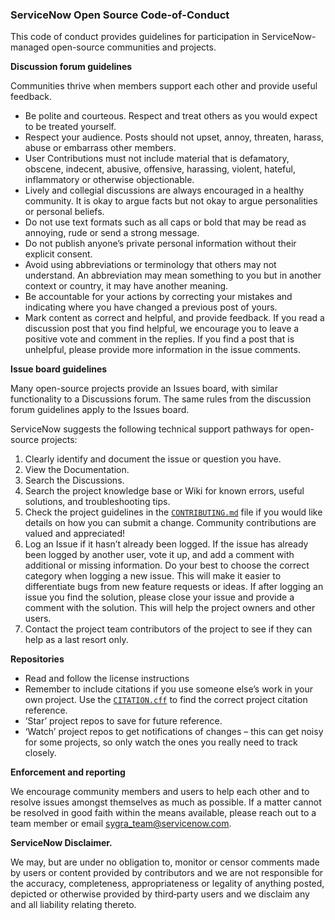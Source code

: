 ### ServiceNow Open Source Code-of-Conduct

This code of conduct provides guidelines for participation in ServiceNow-managed open-source communities and projects.

**Discussion forum guidelines**

Communities thrive when members support each other and provide useful feedback.

- Be polite and courteous. Respect and treat others as you would expect to be treated yourself.
- Respect your audience. Posts should not upset, annoy, threaten, harass, abuse or embarrass other members.
- User Contributions must not include material that is defamatory, obscene, indecent, abusive, offensive, harassing, violent, hateful, inflammatory or otherwise objectionable.
- Lively and collegial discussions are always encouraged in a healthy community. It is okay to argue facts but not okay to argue personalities or personal beliefs.
- Do not use text formats such as all caps or bold that may be read as annoying, rude or send a strong message.
- Do not publish anyone’s private personal information without their explicit consent.
- Avoid using abbreviations or terminology that others may not understand. An abbreviation may mean something to you but in another context or country, it may have another meaning.
- Be accountable for your actions by correcting your mistakes and indicating where you have changed a previous post of yours.
- Mark content as correct and helpful, and provide feedback. If you read a discussion post that you find helpful, we encourage you to leave a positive vote and comment in the replies. If you find a post that is unhelpful, please provide more information in the issue comments.

**Issue board guidelines**

Many open-source projects provide an Issues board, with similar functionality to a Discussions forum. The same rules from the discussion forum guidelines apply to the Issues board.

ServiceNow suggests the following technical support pathways for open-source projects:

1. Clearly identify and document the issue or question you have.
2. View the Documentation.
3. Search the Discussions.
4. Search the project knowledge base or Wiki for known errors, useful solutions, and troubleshooting tips.
5. Check the project guidelines in the [`CONTRIBUTING.md`](CONTRIBUTING.md) file if you would like details on how you can submit a change. Community contributions are valued and appreciated!
6. Log an Issue if it hasn’t already been logged. If the issue has already been logged by another user, vote it up, and add a comment with additional or missing information. Do your best to choose the correct category when logging a new issue. This will make it easier to differentiate bugs from new feature requests or ideas. If after logging an issue you find the solution, please close your issue and provide a comment with the solution. This will help the project owners and other users.
7. Contact the project team contributors of the project to see if they can help as a last resort only.

**Repositories**

- Read and follow the license instructions
- Remember to include citations if you use someone else’s work in your own project. Use the [`CITATION.cff`](CITATION.cff) to find the correct project citation reference.
- ‘Star’ project repos to save for future reference.
- ‘Watch’ project repos to get notifications of changes – this can get noisy for some projects, so only watch the ones you really need to track closely.

**Enforcement and reporting**

We encourage community members and users to help each other and to resolve issues amongst themselves as much as possible. If a matter cannot be resolved in good faith within the means available, please reach out to a team member or email sygra_team@servicenow.com.

**ServiceNow Disclaimer.**

We may, but are under no obligation to, monitor or censor comments made by users or content provided by contributors and we are not responsible for the accuracy, completeness, appropriateness or legality of anything posted, depicted or otherwise provided by third‑party users and we disclaim any and all liability relating thereto.
